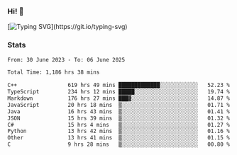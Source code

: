 ### Hi!  👋

[![Typing SVG](https://readme-typing-svg.herokuapp.com?font=Fira+Code&pause=1000&width=435&lines=Hello!+I'm+Texiwustion.)](https://git.io/typing-svg)

### Stats

<!--START_SECTION:waka-->

```txt
From: 30 June 2023 - To: 06 June 2025

Total Time: 1,186 hrs 38 mins

C++                619 hrs 49 mins █████████████░░░░░░░░░░░░   52.23 %
TypeScript         234 hrs 12 mins █████░░░░░░░░░░░░░░░░░░░░   19.74 %
Markdown           176 hrs 27 mins ███▓░░░░░░░░░░░░░░░░░░░░░   14.87 %
JavaScript         20 hrs 18 mins  ▒░░░░░░░░░░░░░░░░░░░░░░░░   01.71 %
Java               16 hrs 43 mins  ▒░░░░░░░░░░░░░░░░░░░░░░░░   01.41 %
JSON               15 hrs 39 mins  ▒░░░░░░░░░░░░░░░░░░░░░░░░   01.32 %
C#                 15 hrs 4 mins   ▒░░░░░░░░░░░░░░░░░░░░░░░░   01.27 %
Python             13 hrs 42 mins  ▒░░░░░░░░░░░░░░░░░░░░░░░░   01.16 %
Other              13 hrs 41 mins  ▒░░░░░░░░░░░░░░░░░░░░░░░░   01.15 %
C                  9 hrs 28 mins   ▒░░░░░░░░░░░░░░░░░░░░░░░░   00.80 %
```

<!--END_SECTION:waka-->
